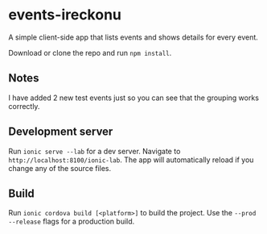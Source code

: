# events-ireckonu
A simple client-side app that lists events and shows details for every event.

Download or clone the repo and run `npm install`.

## Notes
I have added 2 new test events just so you can see that the grouping works correctly.

## Development server
Run `ionic serve --lab` for a dev server. Navigate to `http://localhost:8100/ionic-lab`. The app will automatically reload if you change any of the source files.

## Build

Run `ionic cordova build [<platform>]` to build the project. Use the `--prod --release` flags for a production build.
